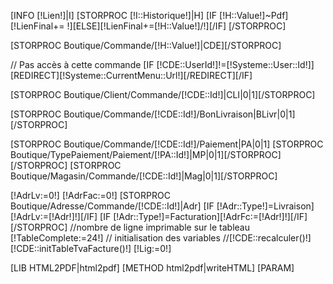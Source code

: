 [INFO [!Lien!]|I]
[STORPROC [!I::Historique!]|H]
	[IF [!H::Value!]~Pdf][!LienFinal+= !][ELSE][!LienFinal+=[!H::Value!]/!][/IF]
[/STORPROC]

[STORPROC Boutique/Commande/[!H::Value!]|CDE][/STORPROC]

// Pas accès à cette commande
[IF [!CDE::UserId!]!=[!Systeme::User::Id!]][REDIRECT][!Systeme::CurrentMenu::Url!][/REDIRECT][/IF]

[STORPROC Boutique/Client/Commande/[!CDE::Id!]|CLI|0|1][/STORPROC]


[STORPROC Boutique/Commande/[!CDE::Id!]/BonLivraison|BLivr|0|1][/STORPROC]

[STORPROC Boutique/Commande/[!CDE::Id!]/Paiement|PA|0|1]
	[STORPROC Boutique/TypePaiement/Paiement/[!PA::Id!]|MP|0|1][/STORPROC]
[/STORPROC]
[STORPROC Boutique/Magasin/Commande/[!CDE::Id!]|Mag|0|1][/STORPROC]


[!AdrLv:=0!]
[!AdrFac:=0!]
[STORPROC Boutique/Adresse/Commande/[!CDE::Id!]|Adr]
	[IF [!Adr::Type!]=Livraison][!AdrLv:=[!Adr!]!][/IF]
	[IF [!Adr::Type!]=Facturation][!AdrFc:=[!Adr!]!][/IF]
[/STORPROC]
//nombre de ligne imprimable sur le tableau
[!TableComplete:=24!]
// initialisation des variables
//[!CDE::recalculer()!]
[!CDE::initTableTvaFacture()!]
[!Lig:=0!]

[LIB HTML2PDF|html2pdf]
[METHOD html2pdf|writeHTML]
	[PARAM]
		<style type="text/css">
			table.page_header  {width:200mm; top:0;bottom:0 ; padding:0;margin:0; }
    			table.page_footer {width:200mm; }

			.ResDescription{font-size:11px;font-weight:normal;color:#000000;margin:0;padding:0;border-bottom:none;}
			.SousTitreRes {font-size:12px;font-weight:bold;test-align:center;margin:0;padding:0;}
			.TitrePdf {font-size:16px;font-weight:bold;}

		</style>
		<page pageset="old" backtop="14mm" backbottom="1mm" backleft="10mm" backright="10mm" style="font-size: 12pt">
			<table class="page_header" cellspacing="0" cellspadding="0">
				<tr>	
					// bloc logo adresse boutique
					<td  style="width:110mm;" >
						<div class="TitrePdf">
							[IF [!Mag::Logo!]!=]
								<img src="[!Domaine!]/[!Mag::Logo!].limit.200x180.jpg" alt="[!Mag::Nom!]" title="[!Mag::Nom!]" />
							[ELSE]
								<img src="[!Domaine!]/Skins/LoisirsCrea/Img/bando-mail.jpg"/>
							[/IF]
							<br />
							[!Mag::Nom!]<br />[!Mag::Adresse!]<br />
							[!Mag::CodePostal!] [!Mag::Ville!]<br />
							[IF  [!Mag::Tel!]!=] Tél : [!Mag::Tel!][/IF]
							//[IF  [!Mag::Tel!]!=&&[!Mag::Fax!]!=]<br />[/IF]
							//[IF  [!Mag::Fax!]!=] Fax : [!Mag::Fax!]<br />[/IF] <br />
							//[IF  [!Mag::Pays!]!=] Pays : [!Mag::Pays!]<br />[/IF] <br />
							 <br /> <br />Commande [!CDE::RefCommande!] du [!Utils::getDate(d/m/Y,[!CDE::tmsCreate!])!]
						</div>
					</td>
					// bloc adresse livr et fact client
					<td style="" >
						<table cellspacing="2" cellspadding="0">
							<tr style="height:30mm;" >
								<td style="padding:2mm;width:75mm;border:1px solid black;">
									<u>Adresse de Livraison</u><br /><br />
									[!AdrLv::Civilite!] [!AdrLv::Prenom!] [!AdrLv::Nom!]<br /><br />
									[IF [!BLivr::AdresseLivraisonAlternative!]]
										--Pour [!AdrLv::Civilite!] [!AdrLv::Prenom!] [!AdrLv::Nom!]<br /><br /><br />[!BLivr::ChoixLivraison!]<br />
									[ELSE]
										[!AdrLv::Adresse!] <br />
										[!AdrLv::CodePostal!] [!AdrLv::Ville!] <br />[!AdrLv::Pays!]<br />
									[/IF]
								</td>
							</tr>
							<tr style="height:30mm;"  >
								<td style="padding:2mm;width:75mm;border:1px solid black;">
									<u>Adresse de facturation</u><br /><br />
									[IF [!AdrFc!]]
										[!AdrFc::Civilite!] [!AdrFc::Prenom!] [!AdrFc::Nom!]<br /><br />
										[!AdrFc::Adresse!]<br />
										[!AdrFc::CodePostal!] [!AdrFc::Ville!]<br />		
										[!AdrFc::Pays!]
									[ELSE]
										[!AdrLv::Civilite!] [!AdrLv::Prenom!] [!AdrLv::Nom!]<br /><br />
										[!AdrLv::Adresse!]<br />
										[!AdrLv::CodePostal!][!AdrLv::Ville!]<br />		
										[!AdrLv::Pays!]
									[/IF]
								</td>
							</tr>
						</table>
					</td>
				</tr>
			</table>
			<table class="page_header" cellspacing="0" cellpadding="0" style="margin-top:10mm;border-bottom:solid;">
				<thead>
<tr><td colspan="5" style="text-align:center;border:none;"><h1 >BON DE COMMANDE</h1></td></tr>
				<tr style="height:5mm;"  cellspacing="0" cellpadding="0">
					<td style="padding:1mm;width:25mm;text-align:center;border-left:solid;border-top:solid;border-bottom:solid;" class="SousTitreRes">Référence</td>
					<td style="width:90mm;border-left:solid;border-top:solid;border-bottom:solid;padding-left:5px;"  class="SousTitreRes">Libellé</td>
					<td style="width:15mm;text-align:center;border-left:solid;border-top:solid;border-bottom:solid;"   class="SousTitreRes">Quantité</td>
					<td style="width:27mm;text-align:center;border-left:solid;border-top:solid;border-bottom:solid;"   class="SousTitreRes">Prix Unit. HT</td>
					<td style="width:27mm;text-align:center;border-left:solid;border-right:solid;border-top:solid;border-bottom:solid;"  class="SousTitreRes">Total HT</td>
				</tr>
				</thead>
				// -------------------------------------------------------------------------------------------
				[STORPROC [!CDE::getLignesCommande()!]|LC]
					[!TableComplete-=1!]
					<tr style="margin:0;padding:0;height:5mm;"  cellspacing="0" cellpadding="0" >
						<td style="padding:1mm;width:25mm;text-align:center;border-left:solid;border-top:none;border-bottom:none;"  class="ResDescription">[!LC::Reference!]</td>
						<td style="width:90mm;border-left:solid;border-top:none;border-bottom:none;padding-left:5px;" class="ResDescription"><strong>[!LC::Titre!]</strong>
							<p style="font-size:10px;">[UTIL BBCODE][!LC::Description!][/UTIL]</p>
						</td>
						<td style="width:15mm;text-align:right;border-left:solid;border-top:none;border-bottom:none;"  class="ResDescription">[!LC::Quantite!]&nbsp;&nbsp;</td>
						<td style="width:27mm;text-align:right;border-left:solid;border-top:none;border-bottom:none;"  class="ResDescription">[!Math::PriceV([!LC::MontantUnitaireHT!])!]&nbsp;&nbsp;</td>
						<td style="width:27mm;text-align:right;border-left:solid;border-top:none;border-bottom:none;border-right:solid;"  class="ResDescription">[!Math::PriceV([!LC::MontantHT!])!]&nbsp;&nbsp;</td>
					</tr>
				[/STORPROC]
				// Ajout de la ligne sur la livraison
				[STORPROC Boutique/Commande/[!CDE::Id!]/BonLivraison|LV|0|1]
					[!InfoLiv:=[!LV::getInfoCdeFac()!]!]
					[!TableComplete-=1!]
					<tr style="margin:0;padding:0;"  cellspacing="0" cellpadding="0" >
						<td style="padding:1mm;width:25mm;text-align:center;border-left:solid;border-top:none;border-bottom:none;"  class="ResDescription">Livraison-[!TotHtLiv!]</td>
						<td style="width:90mm;border-left:solid;border-top:none;border-bottom:none;padding-left:5px;" class="ResDescription"><strong>[!InfoLiv::Nom!]</strong></td>
						<td style="width:15mm;text-align:right;border-left:solid;border-top:none;border-bottom:none;"  class="ResDescription">1&nbsp;&nbsp;</td>
						<td style="width:27mm;text-align:right;border-left:solid;border-top:none;border-bottom:none;"  class="ResDescription">[!Math::PriceV([!InfoLiv::MontantHT!])!]&nbsp;&nbsp;</td>
						<td style="width:27mm;text-align:right;border-left:solid;border-top:none;border-bottom:none;border-right:solid;"  class="ResDescription">[!Math::PriceV([!InfoLiv::MontantHT!])!]&nbsp;&nbsp;</td>

					</tr>
				[/STORPROC]

				// Lignes pour arriver en bas
				//[STORPROC [!TableComplete!]|tt]
				//	<tr style="height:5mm;"  cellspacing="0" cellpadding="0">
				//		<td style="width:25mm;border-left:solid;border-top:none;border-bottom:none;" >&nbsp;</td>
				//		<td style="width:90mm;border-left:solid;border-top:none;border-bottom:none;"  >&nbsp;</td>
				///		<td style="width:15mm;border-left:solid;border-top:none;border-bottom:none;"   >&nbsp;</td>
				//		<td style="width:27mm;border-left:solid;border-top:none;border-bottom:none;"  >&nbsp;</td>
				//		<td style="width:27mm;border-left:solid;border-right:solid;border-top:none;border-bottom:none;" >&nbsp;</td>
				//	</tr>
				//[/STORPROC]
			</table>
			<page_footer >
				<table class="page_footer" cellspacing="0" cellspadding="0">
					// Lecture objet TVA alimentation des totaux
					<tr>
						<td style=text-align:left">
							<table cellspacing="0" cellspadding="0" >
								<tr style="height:10mm;margin:30mm">
									<td style="width:10mm;text-align:center;" class="ResDescription" border="1">Taux</td>
									<td style="width:20mm;text-align:center;" class="ResDescription" border="1">Base HT</td>
									<td style="width:20mm;text-align:center;" class="ResDescription" border="1">Montant Taxe</td>
									<td style="width:70mm;text-align:center;" class="ResDescription" border="1">Reglement par</td>
									<td style="border:none;width:36mm;text-align:right;">Total HT&nbsp;&nbsp;</td>
									<td style="width:30mm;text-align:right;" border="1">[!Math::PriceV([!CDE::MontantHT!])!] [!CurrentDevise::Sigle!]&nbsp;&nbsp;</td>
								</tr>
								// Lecture objet TVA
								[STORPROC [!CDE::getTableTvaFacture()!]|TvaTx]
									[!mtTva:=[!CDE::getTVA([!TvaTx::Base!],[!TvaTx::Taux!])!]!]
									[!totTVA+=[!mtTva!]!]
									<tr style="height:10mm;margin:30mm">
										<td style="width:10mm;text-align:center;" class="ResDescription" border="1"> [!TvaTx::Taux!] %</td>
										<td style="width:20mm;text-align:right;" class="ResDescription" border="1">[!Math::PriceV([!TvaTx::Base!])!] [!CurrentDevise::Sigle!]&nbsp;&nbsp;</td>
										<td style="width:20mm;text-align:right;" class="ResDescription" border="1">
											[!Math::PriceV([!mtTva!])!] [!CurrentDevise::Sigle!]&nbsp;&nbsp;
										</td>
										<td style="width:70mm;text-align:center;" class="ResDescription" border="1">[!MP::Nom!]</td>
										[IF [!Pos!]=[!NbResult!]]
											<td style="border:none;width:36mm;text-align:right;">
												Total TVA&nbsp;&nbsp;
											</td>
											<td style="width:30mm;text-align:right;" border="1">
												[!Math::PriceV([!totTVA!])!] €&nbsp;&nbsp;
											</td>
										[ELSE]
											<td style="border:none;width:36mm;" colspan="2">&nbsp;&nbsp;</td>
										[/IF]
									</tr>
								[/STORPROC]
								[!totGene:=[!CDE::MontantHT!]!]
								[!totGene+=[!totTVA!]!]
								[IF [!CDE::Remise!]!=0]
									<tr style="width:200mm;height:10mm;margin:30mm">
										<td colspan="4" border="0"></td>
										<td style="border:none;width:36mm;text-align:right;font-weight:bold;">Sous-Total&nbsp;&nbsp;</td>
										<td style="width:30mm;text-align:right;" border="1"> [!Math::PriceV([!totGene!])!] [!CurrentDevise::Sigle!]&nbsp;&nbsp;</td>
									</tr>
									<tr style="width:200mm;height:10mm;margin:30mm">
										<td colspan="4" border="0"></td>
										<td style="border:none;width:36mm;text-align:right;">Remise&nbsp;&nbsp;</td>
										<td style="width:30mm;text-align:right;" border="1">- [!Math::PriceV([!CDE::Remise!])!] [!CurrentDevise::Sigle!]&nbsp;&nbsp;</td>
									</tr>
									[!totGene-=[!CDE::Remise!]!]

								[/IF]
								<tr style="width:200mm;height:10mm;margin:30mm">
									<td colspan="4" border="0"></td>
									<td style="border:none;width:36mm;text-align:right;font-weight:bold;font-size:14px;">Total Commande&nbsp;&nbsp;</td>
									<td style="width:30mm;text-align:right;font-weight:bold;font-size:14px;" border="1">[!Math::PriceV([!CDE::MontantTTC!])!] [!CurrentDevise::Sigle!]&nbsp;&nbsp;</td>
								</tr>
							</table>
						</td>
					</tr>
					<tr style="width:200mm;padding-top:10mm;text-align:center;font-size:10px;">
						<td>
							<br /><br />[!Mag::Nom!]<br />[!Mag::Adresse!]- [!Mag::CodePostal!] [!Mag::Ville!]<br />[!Mag::Siret!]
						</td>
					</tr>

				</table>
			</page_footer>

		</page>
	[/PARAM]
	[PARAM][/PARAM]
[/METHOD]

//[!html2pdf::Output([!CDE::RefCommande!].pdf)!]

[!html2pdf::Output(Home/Pdf/BC_[!CDE::RefCommande!]_[!P::tmsEdit!].pdf,FI)!]
